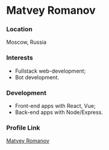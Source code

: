 # Matvey Romanov

### Location

Moscow, Russia

### Interests

- Fullstack web-development;
- Bot development.

### Development

- Front-end apps with React, Vue;
- Back-end apps with Node/Express.

### Profile Link

[Matvey Romanov](https://github.com/ra1nbow1)
